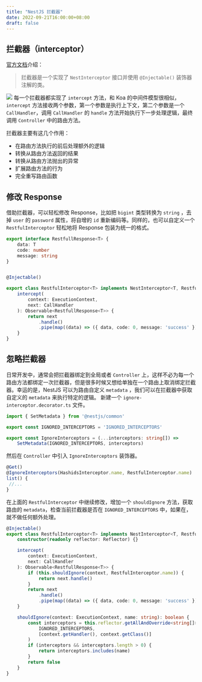 ```yaml
---
title: "NestJS 拦截器"
date: 2022-09-21T16:00:00+08:00
draft: false
---
```


## 拦截器（interceptor）
[官方文档](https://docs.nestjs.com/interceptors)介绍：

>拦截器是一个实现了 `NestInterceptor` 接口并使用 `@Injectable()` 装饰器注解的类。

![](https://images-1252366546.cos.ap-guangzhou.myqcloud.com/notes/2022-9-21/Interceptors_1.png)
每一个拦截器都实现了 `intercept` 方法，和 Koa 的中间件模型很相似，`intercept` 方法接收两个参数，第一个参数是执行上下文，第二个参数是一个 `CallHandler`，调用 `CallHandler` 的 `handle` 方法开始执行下一步处理逻辑，最终调用 `Controller` 中的路由方法。

拦截器主要有这几个作用：
- 在路由方法执行的前后处理额外的逻辑
- 转换从路由方法返回的结果
- 转换从路由方法抛出的异常
- 扩展路由方法的行为
- 完全重写路由函数

## 修改 Response
借助拦截器，可以轻松修改 Response，比如把 `bigint` 类型转换为 `string` ，去掉 `user` 的 `password` 属性，将自增的 `id` 重新编码等。同样的，也可以自定义一个 `RestfulInterceptor` 轻松地将 Response 包装为统一的格式。

```ts
export interface RestfullResponse<T> {
    data: T
    code: number
    message: string
}


@Injectable()

export class RestfulInterceptor<T> implements NestInterceptor<T, RestfullResponse<T>> {
    intercept(
        context: ExecutionContext,
        next: CallHandler
    ): Observable<RestfullResponse<T>> {
        return next
            .handle()
            .pipe(map((data) => ({ data, code: 0, message: 'success' })))
    }
}
```

## 忽略拦截器
日常开发中，通常会把拦截器绑定到全局或者 `Controller` 上，这样不必为每一个路由方法都绑定一次拦截器，但是很多时候又想给单独在一个路由上取消绑定拦截器。幸运的是，NestJS 可以为路由自定义 `metadata` ，我们可以在拦截器中获取自定义的 `metadata` 来执行特定的逻辑。
新建一个 `ignore-interceptor.decorator.ts` 文件。

```TypeScript
import { SetMetadata } from '@nestjs/common'

export const IGNORED_INTERCEPTORS = 'IGNORED_INTERCEPTORS'

export const IgnoreInterceptors = (...interceptors: string[]) => 
    SetMetadata(IGNORED_INTERCEPTORS, interceptors)
```

然后在 `Controller` 中引入 `IgnoreInterceptors`  装饰器。

```ts
@Get()
@IgnoreInterceptors(HashidsInterceptor.name, RestfulInterceptor.name)
list() {
 //...
}
```

在上面的 `RestfulInterceptor` 中继续修改，增加一个 `shouldIgnore` 方法，获取路由的 `metadata`，检查当前拦截器是否在 `IGNORED_INTERCEPTORS` 中，如果在，就不做任何额外处理。

```ts
@Injectable()
export class RestfulInterceptor<T> implements NestInterceptor<T, RestfullResponse<T>> {
    constructor(readonly reflector: Reflector) {}

    intercept(
        context: ExecutionContext,
        next: CallHandler
    ): Observable<RestfullResponse<T>> {
        if (this.shouldIgnore(context, RestfulInterceptor.name)) {
            return next.handle()
        }
        return next
            .handle()
            .pipe(map((data) => ({ data, code: 0, message: 'success' })))
    }

	shouldIgnore(context: ExecutionContext, name: string): boolean {
        const interceptors = this.reflector.getAllAndOverride<string[]>(
            IGNORED_INTERCEPTORS,
            [context.getHandler(), context.getClass()]
        )
        if (interceptors && interceptors.length > 0) {
            return interceptors.includes(name)
        }
        return false
    }
}

```
